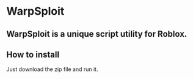# WarpSploit
WarpSploit is a unique script utility for Roblox.
---
## How to install
Just download the zip file and run it.
